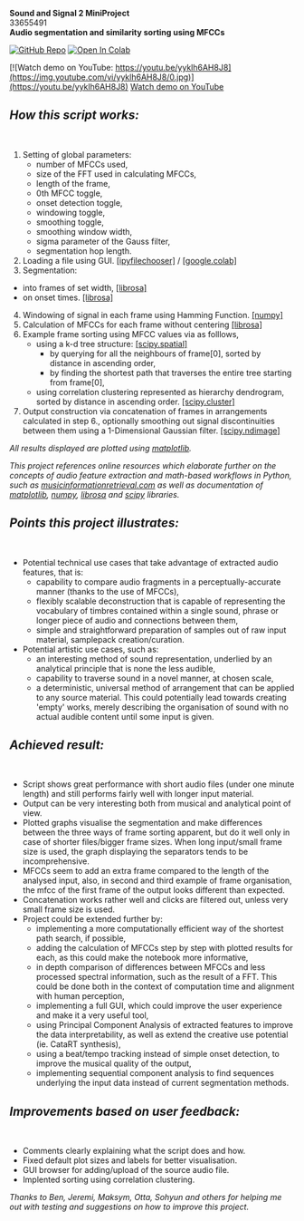 **Sound and Signal 2 MiniProject**
<br />
33655491
<br />
**Audio segmentation and similarity sorting using MFCCs**
<br />

[![GitHub Repo](https://badgen.net/badge/icon/GitHub?icon=github&label)](https://github.com/wwerk/audioSlicer/)
[![Open In Colab](https://colab.research.google.com/assets/colab-badge.svg)](https://colab.research.google.com/github/wwerk/audioSlicer/blob/main/audioSlicer.ipynb)

[![Watch demo on YouTube: https://youtu.be/yyklh6AH8J8](https://img.youtube.com/vi/yyklh6AH8J8/0.jpg)](https://youtu.be/yyklh6AH8J8)
[Watch demo on YouTube](https://youtu.be/yyklh6AH8J8)

***How this script works:***
-
<br />

1. Setting of global parameters:
   - number of MFCCs used,
   - size of the FFT used in calculating MFCCs,
   - length of the frame,
   - 0th MFCC toggle,
   - onset detection toggle,
   - windowing toggle,
   - smoothing toggle,
   - smoothing window width,
   - sigma parameter of the Gauss filter,
   - segmentation hop length.
2. Loading a file using GUI. [[ipyfilechooser]](https://pypi.org/project/ipyfilechooser/) / [[google.colab]](https://neptune.ai/blog/google-colab-dealing-with-files)
3. Segmentation:
- into frames of set width, [[librosa]](https://librosa.org/doc/main/generated/librosa.util.frame.html)
- on onset times. [[librosa]](https://librosa.org/doc/main/generated/librosa.onset.onset_detect.html)
4. Windowing of signal in each frame using Hamming Function. [[numpy]](https://numpy.org/doc/stable/reference/generated/numpy.hamming.html#numpy.hamming)
5. Calculation of MFCCs for each frame without centering [[librosa]](https://librosa.org/doc/main/generated/librosa.feature.mfcc.html)
6. Example frame sorting using MFCC values via as folllows,
   - using a k-d tree structure: [[scipy.spatial]](https://docs.scipy.org/doc/scipy/reference/generated/scipy.spatial.KDTree.html)
     - by querying for all the neighbours of frame[0], sorted by distance in ascending order,
     - by finding the shortest path that traverses the entire tree starting from frame[0],
   - using correlation clustering represented as hierarchy dendrogram, sorted by distance in ascending order. [[scipy.cluster]](https://docs.scipy.org/doc/scipy/reference/generated/scipy.cluster.hierarchy.dendrogram.html)
7. Output construction via concatenation of frames in arrangements calculated in step 6., optionally smoothing out signal discontinuities between them using a 1-Dimensional Gaussian filter. [[scipy.ndimage]](https://docs.scipy.org/doc/scipy/reference/generated/scipy.ndimage.gaussian_filter.html)

*All results displayed  are plotted using [matplotlib](https://matplotlib.org/).*
<br />

*This project references online resources which elaborate further on the concepts of audio feature extraction and math-based workflows in Python, such as [musicinformationretrieval.com](https://musicinformationretrieval.com/i) as well as documentation of [matplotlib](https://matplotlib.org/stable/index.html), [numpy](https://numpy.org/doc/stable/), [librosa](https://librosa.org/doc/main/index.html) and [scipy](https://docs.scipy.org/doc/) libraries.*





***Points this project illustrates:***
-
<br />

- Potential technical use cases that take advantage of extracted audio features, that is:
  - capability to compare audio fragments in a perceptually-accurate manner (thanks to the use of MFCCs),
  - flexibly scalable deconstruction that is capable of representing the vocabulary of timbres contained within a single sound, phrase or longer piece of audio and connections between them,
  - simple and straightforward preparation of samples out of raw input material, samplepack creation/curation.
- Potential artistic use cases, such as:
  - an interesting method of sound representation, underlied by an analytical principle that is none the less audible,
  - capability to traverse sound in a novel manner, at chosen scale,
  -  a deterministic, universal method of arrangement that can be applied to any source material. This could potentially lead towards creating 'empty' works, merely describing the organisation of sound with no actual audible content until some input is given.


***Achieved result:***
-
<br />

- Script shows great performance with short audio files (under one minute length) and still performs fairly well with longer input material.
- Output can be very interesting both from musical and analytical point of view.
- Plotted graphs visualise the segmentation and make differences between the three ways of frame sorting apparent, but do it well only in case of shorter files/bigger frame sizes. When long input/small frame size is used, the graph displaying the separators tends to be incomprehensive.
- MFCCs seem to add an extra frame compared to the length of the analysed input, also, in second and third example of frame organisation, the mfcc of the first frame of the output looks different than expected.
- Concatenation works rather well and clicks are filtered out, unless very small frame size is used.
- Project could be extended further by:
  - implementing a more computationally efficient way of the shortest path search, if possible,
  - adding the calculation of MFCCs step by step with plotted results for each, as this could make the notebook more informative,
  - in depth comparison of differences between MFCCs and less processed spectral information, such as the result of a FFT. This could be done both in the context of computation time and alignment with human perception,
  - implementing a full GUI, which could improve the user experience and make it a very useful tool,
  - using Principal Component Analysis of extracted features to improve the data interpretability, as well as extend the creative use potential (ie. CataRT synthesis),
  - using a beat/tempo tracking instead of simple onset detection, to improve the musical quality of the output,
  - implementing sequential component analysis to find sequences underlying the input data instead of current segmentation methods.
  


***Improvements based on user feedback:***
-
<br />

  - Comments clearly explaining what the script does and how.
  - Fixed default plot sizes and labels for better visualisation.
  - GUI browser for adding/upload of the source audio file.
  - Implented sorting using correlation clustering.
  
*Thanks to Ben, Jeremi, Maksym, Otta, Sohyun and others for helping me out with testing and suggestions on how to improve this project.*